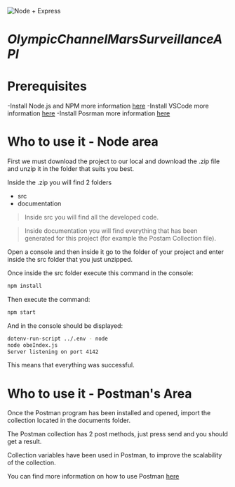 ![Node + Express](https://miro.medium.com/max/1400/0*tCIiFzfAKsblfxnM.webp)

# _OlympicChannelMarsSurveillanceAPI_

# Prerequisites

-Install Node.js and NPM more information [here](https://docs.npmjs.com/downloading-and-installing-node-js-and-npm)
-Install VSCode more information [here](https://code.visualstudio.com/download)
-Install Posrman more information [here](https://www.postman.com/downloads/)

# Who to use it - Node area

First we must download the project to our local and download the .zip file and unzip it in the folder that suits you best.

Inside the .zip you will find 2 folders 

- src
- documentation

> Inside src you will find all the developed code.

> Inside documentation you will find everything that has been generated for this project (for example the Postam Collection file).

Open a console and then inside it go to the folder of your project and enter inside the src folder that you just unzipped.

Once inside the src folder execute this command in the console:

```sh
npm install
```

Then execute the command:

```sh
npm start
```

And in the console should be displayed:

```sh
dotenv-run-script ../.env - node
node obeIndex.js
Server listening on port 4142
```

This means that everything was successful.

# Who to use it - Postman's Area

Once the Postman program has been installed and opened, import the collection located in the documents folder.

The Postman collection has 2 post methods, just press send and you should get a result.

Collection variables have been used in Postman, to improve the scalability of the collection.

You can find more information on how to use Postman [here](https://learning.postman.com/docs/getting-started/introduction/) 

